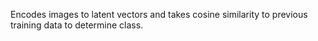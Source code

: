 Encodes images to latent vectors and takes cosine similarity to previous training data to determine class.
